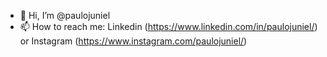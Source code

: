 - 👋 Hi, I’m @paulojuniel
- 📫 How to reach me: Linkedin (https://www.linkedin.com/in/paulojuniel/) or Instagram (https://www.instagram.com/paulojuniel/)

<!---
paulojuniel/paulojuniel is a ✨ special ✨ repository because its `README.md` (this file) appears on your GitHub profile.
You can click the Preview link to take a look at your changes.
--->
